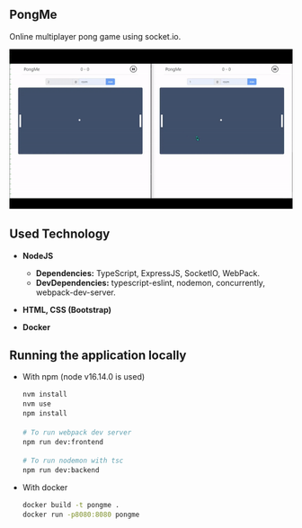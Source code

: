 ## PongMe

Online multiplayer pong game using socket.io.

![demo](./demo.gif)



## Used Technology

- **NodeJS**

  - **Dependencies:** TypeScript, ExpressJS, SocketIO, WebPack.
  - **DevDependencies:** typescript-eslint, nodemon, concurrently, webpack-dev-server.

- **HTML, CSS (Bootstrap)**

- **Docker**


## Running the application locally

- With npm (node v16.14.0 is used)
  ```bash
  nvm install
  nvm use
  npm install
  
  # To run webpack dev server
  npm run dev:frontend
  
  # To run nodemon with tsc
  npm run dev:backend
  ```

- With docker
  ```bash
  docker build -t pongme .
  docker run -p8080:8080 pongme
  ```
